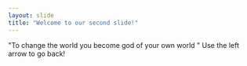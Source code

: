```yaml
---
layout: slide
title: "Welcome to our second slide!"
---
```

"To change the world you become god of your own world " 
Use the left arrow to go back!
